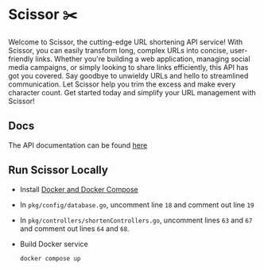 # Scissor ✂️

Welcome to Scissor, the cutting-edge URL shortening API service! With Scissor, you can easily transform long, complex URLs into concise, user-friendly links. Whether you're building a web application, managing social media campaigns, or simply looking to share links efficiently, this API has got you covered. Say goodbye to unwieldy URLs and hello to streamlined communication. Let Scissor help you trim the excess and make every character count. Get started today and simplify your URL management with Scissor!

## Docs

The API documentation can be found [here](https://sci-ssor.onrender.com/docs/index.html)

## Run Scissor Locally

- Install [Docker and Docker Compose](https://docs.docker.com/engine/install/)
- In `pkg/config/database.go`, uncomment line `18` and comment out line `19`
- In `pkg/controllers/shortenControllers.go`, uncomment lines `63` and `67` and comment out lines `64` and `68`.
- Build Docker service

    ```bash
    docker compose up
    ```
